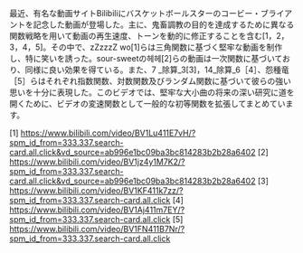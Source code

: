 最近、有名な動画サイトBilibiliにバスケットボールスターのコービー・ブライアントを記念した動画が登場した。主に、鬼畜調教の目的を達成するために異なる関数戦略を用いて動画の再生速度、トーンを動的に修正することを含む[1，2，3，4，5]。その中で、zZzzzZ wo[1]らは三角関数に基づく堅牢な動画を制作し、特に笑いを誘った。sour-sweetの헤헤[2]らの動画は一次関数に基づいており、同様に良い効果を得ている。また、7 _除算_3[3]，14_除算_6［4］、怨種竜［5］らはそれぞれ指数関数、対数関数及びランダム関数に基づいて彼らの強い思いを十分に表現した。このビデオでは、堅牢な大小曲の将来の深い研究に道を開くために、ビデオの変速関数として一般的な初等関数を拡張してまとめています。

[1] https://www.bilibili.com/video/BV1Lu411E7vH/?spm_id_from=333.337.search-card.all.click&vd_source=ab996e1bc09ba3bc814283b2b28a6402
[2] https://www.bilibili.com/video/BV1jz4y1M7K2/?spm_id_from=333.337.search-card.all.click&vd_source=ab996e1bc09ba3bc814283b2b28a6402
[3] https://www.bilibili.com/video/BV1KF411k7zz/?spm_id_from=333.337.search-card.all.click
[4] https://www.bilibili.com/video/BV1Aj411m7EY/?spm_id_from=333.337.search-card.all.click
[5] https://www.bilibili.com/video/BV1FN411B7Nr/?spm_id_from=333.337.search-card.all.click
